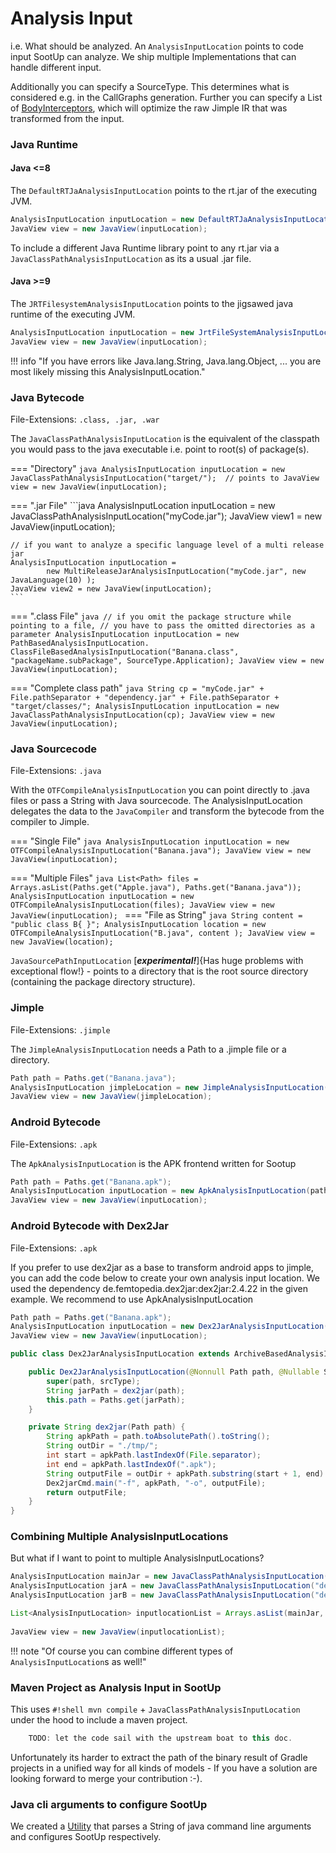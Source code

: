 # Analysis Input
i.e. What should be analyzed. An `AnalysisInputLocation` points to code input SootUp can analyze.
We ship multiple Implementations that can handle different input.

Additionally you can specify a SourceType. This determines what is considered e.g. in the CallGraphs generation.
Further you can specify a List of [BodyInterceptors](bodyinterceptors.md), which will optimize the raw Jimple IR that was transformed from the input.

### Java Runtime
#### Java <=8
The `DefaultRTJaAnalysisInputLocation` points to the rt.jar of the executing JVM.


```java
AnalysisInputLocation inputLocation = new DefaultRTJaAnalysisInputLocation();
JavaView view = new JavaView(inputLocation);
```

To include a different Java Runtime library point to any rt.jar via a `JavaClassPathAnalysisInputLocation` as its a usual .jar file.

#### Java >=9
The `JRTFilesystemAnalysisInputLocation` points to the jigsawed java runtime of the executing JVM.  

```java
AnalysisInputLocation inputLocation = new JrtFileSystemAnalysisInputLocation(); 
JavaView view = new JavaView(inputLocation);
```


!!! info  "If you have errors like Java.lang.String, Java.lang.Object, ... you are most likely missing this AnalysisInputLocation."

### Java Bytecode
File-Extensions: `.class, .jar, .war`

The `JavaClassPathAnalysisInputLocation` is the equivalent of the classpath you would pass to the java executable i.e. point to root(s) of package(s).

=== "Directory"
    ```java
    AnalysisInputLocation inputLocation =
            new JavaClassPathAnalysisInputLocation("target/");  // points to
    JavaView view = new JavaView(inputLocation);
    ```

=== ".jar File"
    ```java
    AnalysisInputLocation inputLocation = new JavaClassPathAnalysisInputLocation("myCode.jar");
    JavaView view1 = new JavaView(inputLocation);
    
    // if you want to analyze a specific language level of a multi release jar
    AnalysisInputLocation inputLocation =
            new MultiReleaseJarAnalysisInputLocation("myCode.jar", new JavaLanguage(10) );
    JavaView view2 = new JavaView(inputLocation);
    ```

=== ".class File"
    ```java
    // if you omit the package structure while pointing to a file,
    // you have to pass the omitted directories as a parameter
    AnalysisInputLocation inputLocation = new PathBasedAnalysisInputLocation.
                ClassFileBasedAnalysisInputLocation("Banana.class", "packageName.subPackage", SourceType.Application);
    JavaView view = new JavaView(inputLocation);
    ```

=== "Complete class path"
    ```java
    String cp = "myCode.jar" + File.pathSeparator + "dependency.jar" + File.pathSeparator + "target/classes/";
    AnalysisInputLocation inputLocation = new JavaClassPathAnalysisInputLocation(cp);
    JavaView view = new JavaView(inputLocation);
    ```

### Java Sourcecode
File-Extensions: `.java`

With the `OTFCompileAnalysisInputLocation` you can point directly to .java files or pass a String with Java sourcecode.
The AnalysisInputLocation delegates the data to the `JavaCompiler` and transform the bytecode from the compiler to Jimple.

=== "Single File"
    ```java
    AnalysisInputLocation inputLocation = new OTFCompileAnalysisInputLocation("Banana.java");
    JavaView view = new JavaView(inputLocation);
    ```

=== "Multiple Files"
    ```java
    List<Path> files = Arrays.asList(Paths.get("Apple.java"), Paths.get("Banana.java"));
    AnalysisInputLocation inputLocation = new OTFCompileAnalysisInputLocation(files);
    JavaView view = new JavaView(inputLocation);
    ```
=== "File as String"
    ```java
    String content = "public class B{ }";
    AnalysisInputLocation location = new OTFCompileAnalysisInputLocation("B.java", content );
    JavaView view = new JavaView(location);
    ```

`JavaSourcePathInputLocation` [***experimental!***]{Has huge problems with exceptional flow!} - points to a directory that is the root source directory (containing the package directory structure).

### Jimple
File-Extensions: `.jimple`

The `JimpleAnalysisInputLocation` needs a Path to a .jimple file or a directory.

```java
Path path = Paths.get("Banana.java");
AnalysisInputLocation jimpleLocation = new JimpleAnalysisInputLocation(path);
JavaView view = new JavaView(jimpleLocation);
```

### Android Bytecode
File-Extensions: `.apk`

The `ApkAnalysisInputLocation` is the APK frontend written for Sootup

```java
Path path = Paths.get("Banana.apk");
AnalysisInputLocation inputLocation = new ApkAnalysisInputLocation(path, "", DexBodyInterceptors.Default.bodyInterceptors());
JavaView view = new JavaView(inputLocation);
```
### Android Bytecode with Dex2Jar
File-Extensions: `.apk`

If you prefer to use dex2jar as a base to transform android apps to jimple, you can add the code below to create your own analysis input location.
We used the dependency de.femtopedia.dex2jar:dex2jar:2.4.22 in the given example.
We recommend to use ApkAnalysisInputLocation

```java
Path path = Paths.get("Banana.apk");
AnalysisInputLocation inputLocation = new Dex2JarAnalysisInputLocation(path);
JavaView view = new JavaView(inputLocation);

```

```java
public class Dex2JarAnalysisInputLocation extends ArchiveBasedAnalysisInputLocation {

    public Dex2JarAnalysisInputLocation(@Nonnull Path path, @Nullable SourceType srcType) {
        super(path, srcType);
        String jarPath = dex2jar(path);
        this.path = Paths.get(jarPath);
    }

    private String dex2jar(Path path) {
        String apkPath = path.toAbsolutePath().toString();
        String outDir = "./tmp/";
        int start = apkPath.lastIndexOf(File.separator);
        int end = apkPath.lastIndexOf(".apk");
        String outputFile = outDir + apkPath.substring(start + 1, end) + ".jar";
        Dex2jarCmd.main("-f", apkPath, "-o", outputFile);
        return outputFile;
    }
}
```

### Combining Multiple AnalysisInputLocations
But what if I want to point to multiple AnalysisInputLocations?

```java
AnalysisInputLocation mainJar = new JavaClassPathAnalysisInputLocation("myCode.jar");
AnalysisInputLocation jarA = new JavaClassPathAnalysisInputLocation("dependencyA.jar");
AnalysisInputLocation jarB = new JavaClassPathAnalysisInputLocation("dependencyB.jar");

List<AnalysisInputLocation> inputlocationList = Arrays.asList(mainJar, jarA, jarB);
            
JavaView view = new JavaView(inputlocationList);
```
!!! note "Of course you can combine different types of `AnalysisInputLocation`s as well!"


### Maven Project as Analysis Input in SootUp
This uses `#!shell mvn compile` + `JavaClassPathAnalysisInputLocation` under the hood to include a maven project.
```java
    TODO: let the code sail with the upstream boat to this doc.
```

Unfortunately its harder to extract the path of the binary result of Gradle projects in a unified way for all kinds of models - If you have a solution are looking forward to merge your contribution :-). 

### Java cli arguments to configure SootUp
We created a [Utility](tool_setup.md) that parses a String of java command line arguments and configures SootUp respectively.